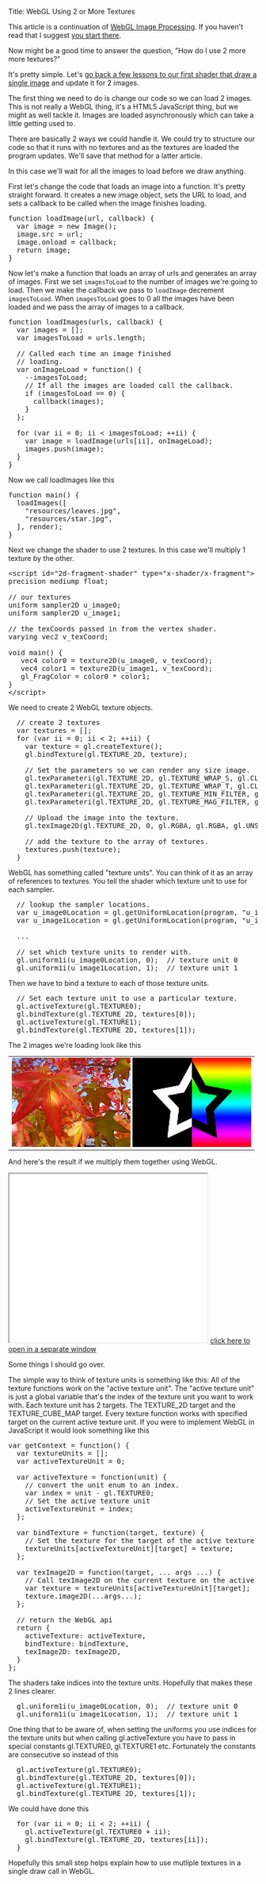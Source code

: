 Title: WebGL Using 2 or More Textures

This article is a continuation of <a href="webgl-image-processing.html">WebGL Image Processing</a>. If you haven't read that I suggest <a href="webgl-image-processing.html">you start there</a>.

Now might be a good time to answer the question, "How do I use 2 more more textures?"
<!--more-->
It's pretty simple. Let's <a href="webgl-image-processing.html">go back a few lessons to our
first shader that draw a single image</a> and update it for 2 images.

The first thing we need to do is change our code so we can load 2 images. This is not
really a WebGL thing, it's a HTML5 JavaScript thing, but we might as well tackle it.
Images are loaded asynchronously which can take a little getting used to.

There are basically 2 ways we could handle it. We could try to structure our code
so that it runs with no textures and as the textures are loaded the program updates.
We'll save that method for a latter article.

In this case we'll wait for all the images to load before we draw anything.

First let's change the code that loads an image into a function. It's pretty straight
forward. It creates a new image object, sets the URL to load, and sets a callback to
be called when the image finishes loading.

<pre class="prettyprint">
function loadImage(url, callback) {
  var image = new Image();
  image.src = url;
  image.onload = callback;
  return image;
}
</pre>

Now let's make a function that loads an array of urls and generates an array of images.
First we set `imagesToLoad` to the number of images we're going to load. Then we make
the callback we pass to `loadImage` decrement `imagesToLoad`. When `imagesToLoad` goes
to 0 all the images have been loaded and we pass the array of images to a callback.

<pre class="prettyprint">
function loadImages(urls, callback) {
  var images = [];
  var imagesToLoad = urls.length;

  // Called each time an image finished
  // loading.
  var onImageLoad = function() {
    --imagesToLoad;
    // If all the images are loaded call the callback.
    if (imagesToLoad == 0) {
      callback(images);
    }
  };

  for (var ii = 0; ii < imagesToLoad; ++ii) {
    var image = loadImage(urls[ii], onImageLoad);
    images.push(image);
  }
}
</pre>

Now we call loadImages like this

<pre class="prettyprint">
function main() {
  loadImages([
    "resources/leaves.jpg",
    "resources/star.jpg",
  ], render);
}
</pre>

Next we change the shader to use 2 textures. In this case we'll multiply 1 texture by the other.

<pre class="prettyprint">
&lt;script id="2d-fragment-shader" type="x-shader/x-fragment"&gt;
precision mediump float;

// our textures
uniform sampler2D u_image0;
uniform sampler2D u_image1;

// the texCoords passed in from the vertex shader.
varying vec2 v_texCoord;

void main() {
   vec4 color0 = texture2D(u_image0, v_texCoord);
   vec4 color1 = texture2D(u_image1, v_texCoord);
   gl_FragColor = color0 * color1;
}
&lt;/script&gt;
</pre>

We need to create 2 WebGL texture objects.

<pre class="prettyprint">
  // create 2 textures
  var textures = [];
  for (var ii = 0; ii < 2; ++ii) {
    var texture = gl.createTexture();
    gl.bindTexture(gl.TEXTURE_2D, texture);

    // Set the parameters so we can render any size image.
    gl.texParameteri(gl.TEXTURE_2D, gl.TEXTURE_WRAP_S, gl.CLAMP_TO_EDGE);
    gl.texParameteri(gl.TEXTURE_2D, gl.TEXTURE_WRAP_T, gl.CLAMP_TO_EDGE);
    gl.texParameteri(gl.TEXTURE_2D, gl.TEXTURE_MIN_FILTER, gl.NEAREST);
    gl.texParameteri(gl.TEXTURE_2D, gl.TEXTURE_MAG_FILTER, gl.NEAREST);

    // Upload the image into the texture.
    gl.texImage2D(gl.TEXTURE_2D, 0, gl.RGBA, gl.RGBA, gl.UNSIGNED_BYTE, images[ii]);

    // add the texture to the array of textures.
    textures.push(texture);
  }
</pre>

WebGL has something called "texture units". You can think of it as an array of references
to textures. You tell the shader which texture unit to use for each sampler.

<pre class="prettyprint">
  // lookup the sampler locations.
  var u_image0Location = gl.getUniformLocation(program, "u_image0");
  var u_image1Location = gl.getUniformLocation(program, "u_image1");

  ...

  // set which texture units to render with.
  gl.uniform1i(u_image0Location, 0);  // texture unit 0
  gl.uniform1i(u_image1Location, 1);  // texture unit 1
</pre>

Then we have to bind a texture to each of those texture units.

<pre class="prettyprint">
  // Set each texture unit to use a particular texture.
  gl.activeTexture(gl.TEXTURE0);
  gl.bindTexture(gl.TEXTURE_2D, textures[0]);
  gl.activeTexture(gl.TEXTURE1);
  gl.bindTexture(gl.TEXTURE_2D, textures[1]);
</pre>

The 2 images we're loading look like this

<style>.glocal-center { text-align: center; } .glocal-center-content { margin-left: auto; margin-right: auto; }</style>
<div class="glocal-center"><table class="glocal-center-content"><tr><td><img src="../resources/leaves.jpg"> <img src="../resources/star.jpg" /></td></tr></table></div>

And here's the result if we multiply them together using WebGL.

<iframe class="webgl_example" width="400" height="340" src="../webgl-2-textures.html"></iframe>
<a class="webgl_center" href="../webgl-2-textures.html" target="_blank">click here to open in a separate window</a>

Some things I should go over.  

The simple way to think of texture units is something like this: All of the texture functions
work on the "active texture unit". The "active texture unit" is just a global variable
that's the index of the texture unit you want to work with. Each texture unit has 2 targets.
The TEXTURE_2D target and the TEXTURE_CUBE_MAP target. Every texture function works with specified
target on the current active texture unit. If you were to implement
WebGL in JavaScript it would look something like this

<pre class="prettyprint">
var getContext = function() {
  var textureUnits = [];
  var activeTextureUnit = 0;

  var activeTexture = function(unit) {
    // convert the unit enum to an index.
    var index = unit - gl.TEXTURE0;
    // Set the active texture unit
    activeTextureUnit = index;
  };

  var bindTexture = function(target, texture) {
    // Set the texture for the target of the active texture unit.
    textureUnits[activeTextureUnit][target] = texture;
  };

  var texImage2D = function(target, ... args ...) {
    // Call texImage2D on the current texture on the active texture unit
    var texture = textureUnits[activeTextureUnit][target];
    texture.image2D(...args...);
  };

  // return the WebGL api
  return {
    activeTexture: activeTexture,
    bindTexture: bindTexture,
    texImage2D: texImage2D,
  }
};
</pre>

The shaders take indices into the texture units. Hopefully that makes these 2 lines clearer.

<pre class="prettyprint">
  gl.uniform1i(u_image0Location, 0);  // texture unit 0
  gl.uniform1i(u_image1Location, 1);  // texture unit 1
</pre>

One thing that to be aware of, when setting the uniforms you use indices for the texture units
but when calling gl.activeTexture you have to pass in special constants gl.TEXTURE0, gl.TEXTURE1 etc.
Fortunately the constants are consecutive so instead of this

<pre class="prettyprint">
  gl.activeTexture(gl.TEXTURE0);
  gl.bindTexture(gl.TEXTURE_2D, textures[0]);
  gl.activeTexture(gl.TEXTURE1);
  gl.bindTexture(gl.TEXTURE_2D, textures[1]);
</pre>

We could have done this

<pre class="prettyprint">
  for (var ii = 0; ii < 2; ++ii) {
    gl.activeTexture(gl.TEXTURE0 + ii);
    gl.bindTexture(gl.TEXTURE_2D, textures[ii]);
  }
</pre>

Hopefully this small step helps explain how to use mutliple textures in a single draw call in WebGL.


